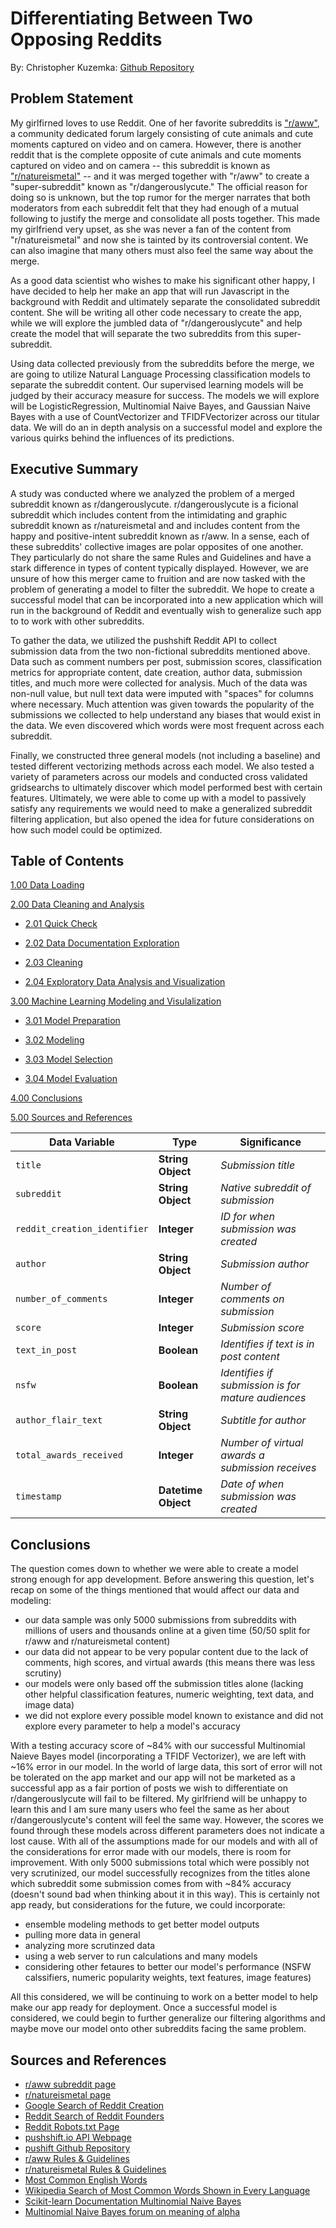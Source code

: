 # Differentiating Between Two Opposing Reddits

By: Christopher Kuzemka: [Github Repository](https://git.generalassemb.ly/chriskuz/project_3)

## Problem Statement

My girlfirned loves to use Reddit. One of her favorite subreddits is ["r/aww"](https://www.reddit.com/r/aww/), a community dedicated forum largely consisting of cute animals and cute moments captured on video and on camera. However, there is another reddit that is the complete opposite of cute animals and cute moments captured on video and on camera -- this subreddit is known as ["r/natureismetal"](https://www.reddit.com/r/natureismetal) -- and it was merged together with "r/aww" to create a "super-subreddit" known as "r/dangerouslycute." The official reason for doing so is unknown, but the top rumor for the merger narrates that both moderators from each subreddit felt that they had enough of a mutual following to justify the merge and consolidate all posts together. This made my girlfriend very upset, as she was never a fan of the content from "r/natureismetal" and now she is tainted by its controversial content. We can also imagine that many others must also feel the same way about the merge. 

As a good data scientist who wishes to make his significant other happy, I have decided to help her make an app that will run Javascript in the background with Reddit and ultimately separate the consolidated subreddit content. She will be writing all other code necessary to create the app, while we will explore the jumbled data of "r/dangerouslycute" and help create the model that will separate the two subreddits from this super-subreddit.

Using data collected previously from the subreddits before the merge, we are going to utilize Natural Language Processing classification models to separate the subreddit content. Our supervised learning models will be judged by their accuracy measure for success. The models we will explore will be LogisticRegression, Multinomial Naive Bayes, and Gaussian Naive Bayes with a use of CountVectorizer and TFIDFVectorizer across our titular data. We will do an in depth analysis on a successful model and explore the various quirks behind the influences of its predictions.

## Executive Summary
A study was conducted where we analyzed the problem of a merged subreddit known as r/dangerouslycute. r/dangerouslycute is a ficional subreddit which includes content from the intimidating and graphic subreddit known as r/natureismetal and and includes content from the happy and positive-intent subreddit known as r/aww. In a sense, each of these subreddits' collective images are polar opposites of one another. They particularly do not share the same Rules and Guidelines and have a stark difference in types of content typically displayed. However, we are unsure of how this merger came to fruition and are now tasked with the problem of generating a model to filter the subreddit. We hope to create a successful model that can be incorporated into a new application which will run in the background of Reddit and eventually wish to generalize such app to to work with other subreddits. 

To gather the data, we utilized the pushshift Reddit API to collect submission data from the two non-fictional subreddits mentioned above. Data such as comment numbers per post, submission scores, classification metrics for appropriate content, date creation, author data, submission titles, and much more were collected for analysis. Much of the data was non-null value, but null text data were imputed with "spaces" for columns where necessary. Much attention was given towards the popularity of the submissions we collected to help understand any biases that would exist in the data. We even discovered which words were most frequent across each subreddit. 

Finally, we constructed three general models (not including a baseline) and tested different vectorizing methods across each model. We also tested a variety of parameters across our models and conducted cross validated gridsearchs to ultimately discover which model performed best with certain features. Ultimately, we were able to come up with a model to passively satisfy any requirements we would need to make a generalized subreddit filtering application, but also opened the idea for future considerations on how such model could be optimized.

## Table of Contents
[1.00 Data Loading](#1.00-Data-Loading)

[2.00 Data Cleaning and Analysis](#2.00-Data-Cleaning-and-Moderate-Analysis)

- [2.01 Quick Check](#2.01-Quick-Check)

- [2.02 Data Documentation Exploration](#2.02-Data-Documentation-Exploration)

- [2.03 Cleaning](#2.03-Cleaning)

- [2.04 Exploratory Data Analysis and Visualization](#2.04-Exploratory-Data-Analysis-and-Visualization)

[3.00 Machine Learning Modeling and Visulalization](#3.00-Machine-Learning-Modeling-and-Visulalization)

- [3.01 Model Preparation](#3.01-Model-Preparation)

- [3.02 Modeling](#3.02-Modeling)

- [3.03 Model Selection](#3.03-Model-Selection)

- [3.04 Model Evaluation](#3.04-Model-Evaluation)

[4.00 Conclusions](#4.00-Conclusions)

[5.00 Sources and References](#5.00-Sources-and-References)

|__Data Variable__|__Type__|__Significance__|
|---|---|---|
|`title`|__String Object__|*Submission title*|
|`subreddit`|__String Object__|*Native subreddit of submission*|
|`reddit_creation_identifier`|__Integer__|*ID for when submission was created*|
|`author`|__String Object__|*Submission author*|
|`number_of_comments`|__Integer__|*Number of comments on submission*|
|`score`|__Integer__|*Submission score*|
|`text_in_post`|__Boolean__|*Identifies if text is in post content*|
|`nsfw`|__Boolean__|*Identifies if submission is for mature audiences*|
|`author_flair_text`|__String Object__|*Subtitle for author*|
|`total_awards_received`|__Integer__|*Number of virtual awards a submission receives*|
|`timestamp`|__Datetime Object__|*Date of when submission was created*|

## Conclusions
The question comes down to whether we were able to create a model strong enough for app development. Before answering this question, let's recap on some of the things mentioned that would affect our data and modeling:

- our data sample was only 5000 submissions from subreddits with millions of users and thousands online at a given time (50/50 split for r/aww and r/natureismetal content)
- our data did not appear to be very popular content due to the lack of comments, high scores, and virtual awards (this means there was less scrutiny)
- our models were only based off the submission titles alone (lacking other helpful classification features, numeric weighting, text data, and image data)
- we did not explore every possible model known to existance and did not explore every parameter to help a model's accuracy

With a testing accuracy score of ~84% with our successful Multinomial Naieve Bayes model (incorporating a TFIDF Vectorizer), we are left with ~16% error in our model. In the world of large data, this sort of error will not be tolerated on the app market and our app will not be marketed as a successful app as a fair portion of posts we wish to differentiate on r/dangerouslycute will fail to be filtered. My girlfriend will be unhappy to learn this and I am sure many users who feel the same as her about r/dangerouslycute's content will feel the same way. However, the scores we found through these models across different parameters does not indicate a lost cause. With all of the assumptions made for our models and with all of the considerations for error made with our models, there is room for improvement. With only 5000 submissions total which were possibly not very scrutinized, our model successfully recognizes from the titles alone which subreddit some submission comes from with ~84% accuracy (doesn't sound bad when thinking about it in this way). This is certainly not app ready, but considerations for the future, we could incorporate:

- ensemble modeling methods to get better model outputs
- pulling more data in general
- analyzing more scrutinzed data
- using a web server to run calculations and many models 
- considering other fetaures to better our model's performance (NSFW calssifiers, numeric popularity weights, text features, image features)

All this considered, we will be continuing to work on a better model to help make our app ready for deployment. Once a successful model is considered, we could begin to further generalize our filtering algorithms and maybe move our model onto other subreddits facing the same problem. 

## Sources and References
- [r/aww subreddit page](https://www.reddit.com/r/aww/)
- [r/natureismetal page](https://www.reddit.com/r/natureismetal)
- [Google Search of Reddit Creation](https://www.google.com/search?client=safari&rls=en&q=when+did+reddit+begin&ie=UTF-8&oe=UTF-8)
- [Reddit Search of Reddit Founders](https://www.reddit.com/r/AskReddit/comments/21875u/what_happend_with_the_guys_who_created_reddit_are/)
- [Reddit Robots.txt Page](https://www.reddit.com/robots.txt)
- [pushshift.io API Webpage](https://pushshift.io)
- [pushift Github Repository](https://github.com/pushshift/api)
- [r/aww Rules & Guidelines](https://www.reddit.com/r/aww/wiki/index)
- [r/natureismetal Rules & Guidelines](https://www.reddit.com/r/natureismetal/submit)
- [Most Common English Words](https://www.rypeapp.com/most-common-english-words/)
- [Wikipedia Search of Most Common Words Shown in Every Language](https://en.wiktionary.org/wiki/Wiktionary:Frequency_lists)
- [Scikit-learn Documentation Multinomial Naive Bayes](https://scikit-learn.org/stable/modules/generated/sklearn.naive_bayes.MultinomialNB.html)
- [Multinomial Naive Bayes forum on meaning of alpha](https://datascience.stackexchange.com/questions/30473/how-does-the-mutlinomial-bayess-alpha-parameter-affects-the-text-classificati)